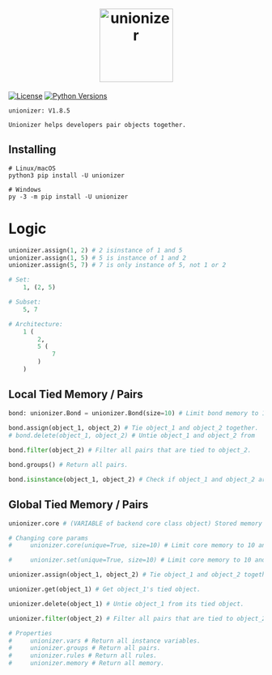 <h1 align="center">
  <a href="https://i.ibb.co/MnW0Y8M/360-F-133480376-PWls-Z1-Bdr2-SVn-TRpb8j-Ct-Y59-Cy-EBdo-Ut-modified.png"><img src="https://i.ibb.co/MnW0Y8M/360-F-133480376-PWls-Z1-Bdr2-SVn-TRpb8j-Ct-Y59-Cy-EBdo-Ut-modified.png" alt="unionizer" border="0" width="145"></a>
</h1>


[![License](https://img.shields.io/badge/license-MIT-blue.svg)](https://github.com/aws/mit-0/blob/master/MIT-0)
[![Python Versions](https://img.shields.io/badge/python-3.7%20|%203.8%20|%203.9%20|%203.10%20|%203.11%20|%203.12%20-blue)](https://www.python.org/downloads/)

```
unionizer: V1.8.5

Unionizer helps developers pair objects together.
```

## Installing
```shell
# Linux/macOS
python3 pip install -U unionizer

# Windows
py -3 -m pip install -U unionizer
```

# Logic
```python
unionizer.assign(1, 2) # 2 isinstance of 1 and 5
unionizer.assign(1, 5) # 5 is instance of 1 and 2
unionizer.assign(5, 7) # 7 is only instance of 5, not 1 or 2

# Set:
    1, (2, 5)

# Subset:
    5, 7

# Architecture:
    1 (
        2, 
        5 (
            7
        )
    )
```

## Local Tied Memory / Pairs
```python
bond: unionizer.Bond = unionizer.Bond(size=10) # Limit bond memory to 10.

bond.assign(object_1, object_2) # Tie object_1 and object_2 together.
# bond.delete(object_1, object_2) # Untie object_1 and object_2 from
    
bond.filter(object_2) # Filter all pairs that are tied to object_2.

bond.groups() # Return all pairs.

bond.isinstance(object_1, object_2) # Check if object_1 and object_2 are paired.
```

## Global Tied Memory / Pairs
```python
unionizer.core # (VARIABLE of backend core class object) Stored memory with no size limit unless changed

# Changing core params
#     unionizer.core(unique=True, size=10) # Limit core memory to 10 and make all keys be instance variables.

#     unionizer.set(unique=True, size=10) # Limit core memory to 10 and make all keys be instance variables.

unionizer.assign(object_1, object_2) # Tie object_1 and object_2 together.

unionizer.get(object_1) # Get object_1's tied object.

unionizer.delete(object_1) # Untie object_1 from its tied object.

unionizer.filter(object_2) # Filter all pairs that are tied to object_2.

# Properties
#     unionizer.vars # Return all instance variables.
#     unionizer.groups # Return all pairs.
#     unionizer.rules # Return all rules.
#     unionizer.memory # Return all memory.
```